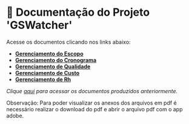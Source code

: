 # 📂 Documentação do Projeto 'GSWatcher'

Acesse os documentos clicando nos links abaixo:

* [__Gerenciamento do Escopo__](https://github.com/vinicius-hso/api-fatec-2s-gswatcher/blob/Sprint-2/Documentation/Gerenciamento%20do%20Escopo.pdf)
* [__Gerenciamento do Cronograma__](https://github.com/vinicius-hso/api-fatec-2s-gswatcher/blob/Sprint-2/Documentation/Gerenciamento%20de%20Cronograma.pdf)
* [__Gerenciamento de Qualidade__](https://github.com/vinicius-hso/api-fatec-2s-gswatcher/blob/Sprint-2/Documentation/Gerenciamento%20de%20Qualidade.pdf)
* [__Gerenciamento de Custo__](https://github.com/vinicius-hso/api-fatec-2s-gswatcher/blob/Sprint-2/Documentation/Gerenciamento%20de%20Custo.pdf)
* [__Gerenciamento de Rh__](https://github.com/vinicius-hso/api-fatec-2s-gswatcher/blob/Sprint-2/Documentation/Gerenciamento%20de%20RH.pdf)

*Clique [aqui](https://github.com/vinicius-hso/api-fatec-2s-gswatcher/tree/Sprint-1#1----artefatos-documenta%C3%A7%C3%A3o-do-projeto) para acessar os documentos produzidos anteriormente.*

Observação: Para poder visualizar os anexos dos arquivos em pdf é necessário realizar o download do pdf e abrir o arquivo pdf com o app adobe. 

